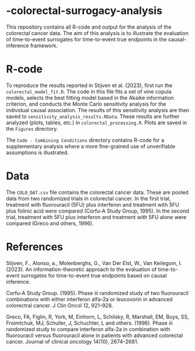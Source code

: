 
<!-- README.md is generated from README.Rmd. Please edit that file -->

# -colorectal-surrogacy-analysis

<!-- badges: start -->
<!-- badges: end -->

This repository contains all R-code and output for the analysis of the
colorectal cancer data. The aim of this analysis is to illustrate the
evaluation of time-to-event surrogates for time-to-event true endpoints
in the causal-inference framework.

# R-code

To reproduce the results reported in Stijven et al. (2023), first run
the `colorectal_model_fit.R`. The code in this file fits a set of vine
copula models, selects the best fitting model based in the Akaike
information criterion, and conducts the Monte Carlo sensitivity analysis
for the individual causal association. The results of this sensitivity
analysis are then saved to `sensitivity_analysis_results.RData`. These
results are further analyzed (plots, tables, etc.) in
`colorectal_processing.R`. Plots are saved in the `Figures` directory.

The `Code - Combining Conditions` directory contains R-code for a
supplementary analysis where a more fine-grained use of unverifiable
assumptions is illustrated.

# Data

The `COLO_DAT.csv` file contains the colorectal cancer data. These are
pooled data from two randomized trials in colorectal cancer. In the
first trial, treatment with fluorouracil (5FU) plus interferon and
treatment with 5FU plus folinic acid were compared (Corfu-A Study Group,
1995). In the second trial, treatment with 5FU plus interferon and
treatment with 5FU alone were compared (Greco and others, 1996).

# References

Stijven, F., Alonso, a., Molenberghs, G., Van Der Elst, W., Van
Keilegom, I. (2023). An information-theoretic approach to the evaluation
of time-to-event surrogates for time-to-event true endpoints based on
causal inference.

Corfu-A Study Group. (1995). Phase iii randomized study of two
fluorouracil combinations with either interferon alfa-2a or leucovorin
in advanced colorectral cancer. J Clin Oncol 12, 921–928.

Greco, FA, Figlin, R, York, M, Einhorn, L, Schilsky, R, Marshall, EM,
Buys, SS, Froimtchuk, MJ, Schuller, J, Schuchter, L and others. (1996).
Phase iii randomized study to compare interferon alfa-2a in combination
with fluorouracil versus fluorouracil alone in patients with advanced
colorectal cancer. Journal of clinical oncology 14(10), 2674–2681.
